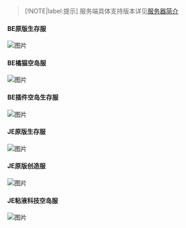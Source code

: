 > [!NOTE|label:提示]
> 服务端具体支持版本详见[服务器简介](servers/)

#### BE原版生存服
![图片](https://motdbe.blackbe.work/status_img?host=hmmc.top:19133)
#### BE橘猫空岛服
![图片](https://motdbe.blackbe.work/status_img?host=hmmc.top:19135)
#### BE插件空岛生存服
![图片](https://motdbe.blackbe.work/status_img?host=hmmc.top:54056)
#### JE原版生存服
![图片](https://motdbe.blackbe.work/status_img/java?host=hmmc.top:25565)
#### JE原版创造服
![图片](https://motdbe.blackbe.work/status_img/java?host=hmmc.top:25566)
#### JE粘液科技空岛服
![图片](https://motdbe.blackbe.work/status_img/java?host=hmmc.top:25568)